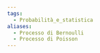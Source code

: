 ```yaml
---
tags:
  - Probabilità_e_statistica
aliases:
  - Processo di Bernoulli
  - Processo di Poisson
---
```


